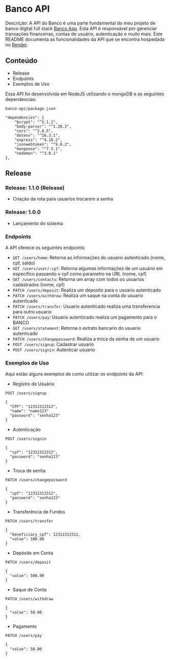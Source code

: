 # Banco API
Descrição: A API do Banco é uma parte fundamental do meu projeto de banco digital full stack [Banco App](https://github.com/Leceido/banco-app). Esta API é responsável por gerenciar transações financeiras, contas de usuário, autenticação e muito mais. Este README documenta as funcionalidades da API que se encontra hospedada no [Render](https://render.com/).

## Conteúdo
- Release
- Endpoints
- Exemplos de Uso

Essa API foi desenvolvida em NodeJS utilizando o mongoDB e as seguintes dependencias:
```
banco-api/package.json

"dependencies": {
    "bcrypt": "^5.1.1",
    "body-parser": "^1.20.2",
    "cors": "^2.8.5",
    "dotenv": "^16.3.1",
    "express": "^4.18.2",
    "jsonwebtoken": "^9.0.2",
    "mongoose": "^7.5.1",
    "nodemon": "^3.0.1"
},
```

## Release

### Release: 1.1.0 (Release)
- Criação da rota para usuarios trocarem a senha
### Release: 1.0.0
- Lançamento do sistema

### Endpoints
A API oferece os seguintes endpoints:

- `GET /users/home`: Retorna as informações do usuario autenticado (nome, cpf, saldo)
- `GET /users/user/:cpf`: Retorna algumas informações de um usuário em especifico passando o cpf como parametro na URL (nome, cpf)
- `GET /users/contacts`: Retorna um array com todos os usuarios cadastrados (nome, cpf)
- `PATCH /users/deposit`: Realiza um deposito para o usuario autenticado
- `PATCH /users/withdraw`: Realiza um saque na conta do usuario autenticado
- `PATCH /users/transfer`: Usuario autenticado realiza uma transferencia para outro usuario
- `PATCH /users/pay`: Usuario autenticado realiza um pagamento para o BANCO
- `GET /users/statement`: Retorna o extrato bancario do usuario autenticado
- `PATCH /users/changepassword`: Realiza a troca da senha de um usuario
- `POST /users/signup`: Cadastrar usuario
- `POST /users/signin`: Autenticar usuario

### Exemplos de Uso
Aqui estão alguns exemplos de como utilizar os endpoints da API:

- Registro de Usuário
```
POST /users/signup

{
  "CPF": "12312312312",
  "name": "name123"
  "password": "senha123"
}

```
- Autenticação

```
POST /users/signin

{
  "cpf": "12312312312",
  "password": "senha123"
}
```
- Troca de senha

```
PATCH /users/changepassword

{
  "cpf": "12312312312",
  "password": "senha123"
}
```
- Transferência de Fundos

```
PATCH /users/transfer

{
  "beneficiary_cpf": 12312312312,
  "value": 100.00
}
```
- Depósito em Conta

```
PATCH /users/deposit

{
  "value": 500.00
}
````
- Saque de Conta

```
PATCH /users/withdraw

{
  "value": 50.00
}
```
- Pagamento

```
PATCH /users/pay

{
  "value": 50.00
}
```
